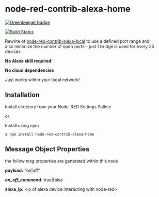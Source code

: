 # node-red-contrib-alexa-home

[![Greenkeeper badge](https://badges.greenkeeper.io/mabunixda/node-red-contrib-alexa-home.svg)](https://greenkeeper.io/)

[![Build Status](https://travis-ci.org/mabunixda/node-red-contrib-alexa-home.svg?branch=master)](https://travis-ci.org/mabunixda/node-red-contrib-alexa-home)

Rewrite of [node-red-contrib-alexa-local](https://github.com/originallyus/node-red-contrib-alexa-local) to use a defined port range and also minimize the number of open ports - just 1 bridge is used for every 25 devices

**No Alexa skill required**

**No cloud dependencies**

Just works wihtin your local network!

## Installation
Install directory from your Node-RED Settings Pallete

or

Install using npm

    $ npm install node-red-contrib-alexa-home




## Message Object Properties
the follow *msg* properties are generated within this node

**payload:** "on|off"

**_on_off_command:_** true|false

**alexa_ip:** \<ip of alexa device interacting with node-red\>
